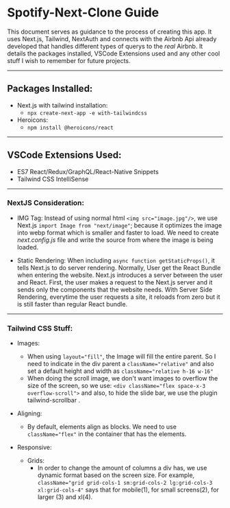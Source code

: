 # Spotify-Next-Clone Guide

This document serves as guidance to the process of creating this app. It uses Next.js, Tailwind, NextAuth and connects with the  Airbnb Api already developed that handles different types of querys to the *real* Airbnb. It details the packages installed, VSCode Extensions used and any other cool stuff I wish to remember for future projects. 
***
## Packages Installed:

- Next.js with tailwind installation: 
  - `npx create-next-app -e with-tailwindcss `
-  Heroicons:
   - `npm install @heroicons/react ` 


***
## VSCode Extensions Used:
- ES7 React/Redux/GraphQL/React-Native Snippets
- Tailwind CSS IntelliSense

***

### NextJS Consideration:
- IMG Tag: Instead of using normal html `<img src="image.jpg"/>`, we use Next.js `import Image from "next/image"`; because it optimizes the image into webp format which is smaller and faster to load. We need to create *next.config.js* file and write the source from where the image is being loaded. 
  
- Static Rendering: When including `async function getStaticProps()`, it tells Next.js to do server rendering. Normally, User get the React Bundle when entering the website. Next.js introduces a server between the user and React. First, the user makes a request to the Next.js server and it sends only the components that the website needs. With Server Side Rendering, everytime the user requests a site, it reloads from zero but it is still faster than regular React bundle. 
  

***

### Tailwind CSS Stuff:
- Images:
  - When using `layout="fill"`, the Image will fill the entire parent. So I need to indicate in the div parent a `className="relative"` and also set a default height and width as `className="relative h-16 w-16"`
  - When doing the scroll image, we don't want images to overflow the size of the screen, so we use: `<div className="flex space-x-3 overflow-scroll">` and also, to hide the slide bar, we use the plugin tailwind-scrollbar .

- Aligning:
  - By default, elements align as blocks. We need to use `className="flex"` in the container that has the elements.

- Responsive:
  - Grids:
    - In order to change the amount of columns a div has, we use dynamic format based on the screen size. For example, `className="grid grid-cols-1 sm:grid-cols-2 lg:grid-cols-3 xl:grid-cols-4"` says that for mobile(1), for small screens(2), for larger (3) and xl(4).
